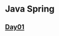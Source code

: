 # Java Spring

## [Day01](https://github.com/heroleggo/study/blob/feat/day01/backend/java/Day01.md)
